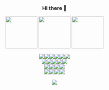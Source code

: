 <div align="center">
    <h3> Hi there 👋</h3>
<p align="center">
<img src="https://images.credly.com/size/680x680/images/8b8ed108-e77d-4396-ac59-2504583b9d54/cka_from_cncfsite__281_29.png" width="100">
<img src="https://images.credly.com/size/680x680/images/f88d800c-5261-45c6-9515-0458e31c3e16/ckad_from_cncfsite.png" width="100">
<img src="https://training.linuxfoundation.org/wp-content/uploads/2020/07/kubernetes-security-specialist-logo-300x285.png" width="100"> 
</p>

  
</div>
<div align="center">
  <img src="https://img.shields.io/badge/Kubernetes-326CE5?style=for-the-badge&logo=Kubernetes&logoColor=white"><img src="https://img.shields.io/badge/Docker-2496ED?style=for-the-badge&logo=Docker&logoColor=white"><img src="https://img.shields.io/badge/containerd-575757?style=for-the-badge&logo=containerd&logoColor=white"><img src="https://img.shields.io/badge/Vagrant-1868F2?style=for-the-badge&logo=Vagrant&logoColor=white"><img src="https://img.shields.io/badge/VirtualBox-183A61?style=for-the-badge&logo=VirtualBox&logoColor=white"><img src="https://img.shields.io/badge/Istio-466BB0?style=for-the-badge&logo=Istio&logoColor=white">
<br>
  <img src="https://img.shields.io/badge/Git-F05032?style=for-the-badge&logo=Git&logoColor=white"><img src="https://img.shields.io/badge/GitHub-181717?style=for-the-badge&logo=GitHub&logoColor=white"><img src="https://img.shields.io/badge/GitLab-FC6D26?style=for-the-badge&logo=GitLab&logoColor=white"><img src="https://img.shields.io/badge/Amazon AWS-232F3E?style=for-the-badge&logo=Amazon AWS&logoColor=white"><img src="https://img.shields.io/badge/Terraform-7B42BC?style=for-the-badge&logo=Terraform&logoColor=white">
<br>  
  <img src="https://img.shields.io/badge/C-A8B9CC?style=for-the-badge&logo=C&logoColor=black"><img src="https://img.shields.io/badge/-C++-00599C?style=for-the-badge&logo=C%2B%2B&logoColor=black"><img src="https://img.shields.io/badge/Python-3776AB?style=for-the-badge&logo=Python&logoColor=yellow"><img src="https://img.shields.io/badge/Go-00ADD8?style=for-the-badge&logo=Go&logoColor=blue">
<br>
  <img src="https://img.shields.io/badge/Notion-000000?style=for-the-badge&logo=Notion&logoColor=white"><img src="https://img.shields.io/badge/Slack-4A154B?style=for-the-badge&logo=Slack&logoColor=white"><img src="https://img.shields.io/badge/ZWave-1B365D?style=for-the-badge&logo=ZWave&logoColor=white"><img src="https://img.shields.io/badge/Elsevier-FF6C00?style=for-the-badge&logo=Elsevier&logoColor=white"><br><br>
<!--  <img src="https://github-readme-stats.vercel.app/api/top-langs/?username=k8s-ho&layout=compact">  -->
<img src="https://capsule-render.vercel.app/api?type=waving&color=auto&height=200&section=footer&text=IMyoungho&fontSize=90" />
</div>
<!--
**k8s-ho/k8s-ho** is a ✨ _special_ ✨ repository because its `README.md` (this file) appears on your GitHub profile.
Here are some ideas to get you started:



- 🔭 I’m currently working on ...
- 🌱 I’m currently learning ...
- 👯 I’m looking to collaborate on ...
- 🤔 I’m looking for help with ...
- 💬 Ask me about ...
- 📫 How to reach me: ...
- 😄 Pronouns: ...
- ⚡ Fun fact: ...
https://simpleicons.org/
-->

